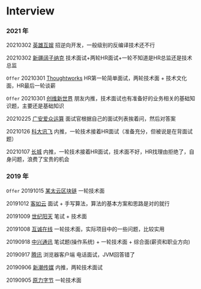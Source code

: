 # Interview


### 2021 年

20210302 [英雄互娱](2021/20210302_yingxiong.md)    招逆向开发，一般级别的反编译技术还不行

20210302 [新疆阔子纳克](2021/20210302_koznak.md)     技术面试+两轮HR面试+一轮不知道是HR总监还是技术总监

`Offer` 20210301 [Thoughtworks](2021/20210301_tw.md)        HR第一轮简单面试，两轮技术面 + 技术文化面，HR最后一轮谈薪

`Offer` 20210301 [创维新世界](2021/20210301_skyworth.md)     朋友内推，技术面试也有准备好的业务相关的基础知识题，主要还是基础知识

20210225 [广安爱众运算](2021/20210225_azys.md)       面试官根据自己的面试列表挨着问，然后对答案

20210126 [科大讯飞](2021/20210126_ifly.md)          内推，一轮技术接着HR面试（准备充分，但被说是在背面试题）

20210107 [长城](2021/20210107_gtw.md)              内推，一轮技术接着HR面试，技术面不好，HR找理由拒绝了，自身问题，浪费了宝贵的机会


### 2019 年

`Offer` 20191015 [某太云区块链](2019/20191015_ety.md)   一轮技术面

20191012 [客如云](2019/20191012_keruyun_cool.md)    面试 + 手写算法，算法的基本方案和思路是对的就行

20191009 [世纪阳天](2019/20191009_sjyt.md)      笔试 + 技术面

20191008 [互诚在线](2019/20191008_start_eos.md)  一轮技术面，实际项目中的一些问题，比较实用

20190918 [中兴通讯](2019/20190918_zte.md)       笔试题(操作系统) + 一轮技术面 + 综合面(薪资和职业方向)

20190917 [腾讯](2019/20190917_tencent_phone.md) 浏览器客户端 电话面试，JVM回答错了

20190906 [新潮传媒](2019/20190906_xinchao.md)   内推，两轮技术面试

20190905 [原力字节](2019/20190905_the_byte_with_force.md) 一轮技术面

